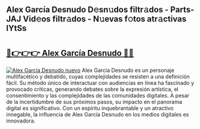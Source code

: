 ## Alex García Desnudo D𝚎sn𝚞dos filtr𝚊dos - Parts-JAJ Vid𝚎os filtr𝚊dos - N𝚞evas f𝚘tos atr𝚊ctivas lYtSs

# <h2><a href="http://mb9stk.tromn.icu/?c=Alex+Garc%c3%ada+Desnudo">🔗👉👉👉 Alex García Desnudo 🔗🔗</a></h2>

[![Alex García Desnudo nuevo](https://i.imgur.com/pEAQMta.gif)](http://mb9stk.tromn.icu/?c=Alex+Garc%c3%ada+Desnudo)
Alex García Desnudo es un personaje multifacético y debatido, cuyas complejidades se resisten a una definición fácil.  Su método único de interactuar con audiencias en línea ha fascinado y provocado críticas, generando debates sobre la expresión artística, el consentimiento y las complejidades de las comunidades digitales. A pesar de la incertidumbre de sus próximos pasos, su impacto en el panorama digital es significativo. Con un espíritu inquebrantable y un atractivo innegable, la influencia de Alex García Desnudo en los medios digitales es innovadora.

